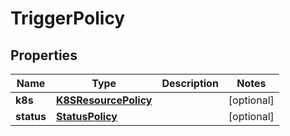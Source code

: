 

# TriggerPolicy

## Properties

Name | Type | Description | Notes
------------ | ------------- | ------------- | -------------
**k8s** | [**K8SResourcePolicy**](K8SResourcePolicy.md) |  |  [optional]
**status** | [**StatusPolicy**](StatusPolicy.md) |  |  [optional]



